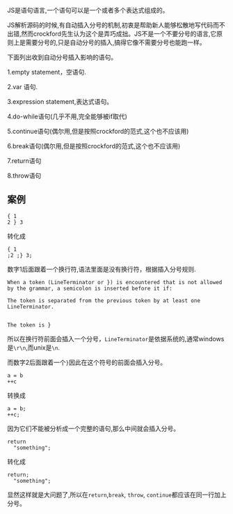JS是语句语言,一个语句可以是一个或者多个表达式组成的。

JS解析源码的时候,有自动插入分号的机制,初衷是帮助新人能够松散地写代码而不出错,然而crockford先生认为这个是弄巧成拙。JS不是一个不要分号的语言,它原则上是需要分号的,只是自动分号的插入,搞得它像不需要分号也能跑一样。

下面列出收到自动分号插入影响的语句。

1.empty statement，空语句.

2.var 语句.

3.expression statement,表达式语句。

4.do-while语句(几乎不用,完全能够被if取代)

5.continue语句(偶尔用,但是按照crockford的范式,这个也不应该用)

6.break语句(偶尔用,但是按照crockford的范式,这个也不应该用)

7.return语句

8.throw语句

## 案例 ##
    { 1
    2 } 3

转化成

    { 1
    ;2 ;} 3;

数字1后面跟着一个换行符,语法里面是没有换行符，根据插入分号规则.

    When a token (LineTerminator or }) is encountered that is not allowed by the grammar, a semicolon is inserted before it if:
    
    The token is separated from the previous token by at least one LineTerminator.
    
    
    The token is }

所以在换行符前面会插入一个分号，`LineTerminator`是依据系统的,通常windows是`\r\n`,而unix是`\n`.

而数字2后面跟着一个`}`因此在这个符号的前面会插入分号。

    a = b
    ++c

转换成

    a = b;
    ++c;

因为它们不能被分析成一个完整的语句,那么中间就会插入分号。

    return 
      "something";

转化成

    return;
      "something";

显然这样就是大问题了,所以在`return`,`break`, `throw`, `continue`都应该在同一行加上分号。



